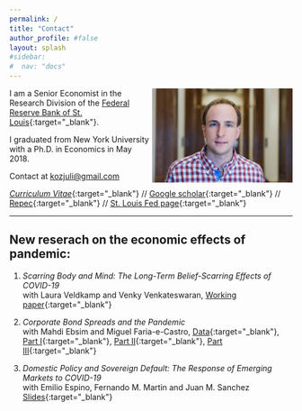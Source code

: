 ```yaml
---
permalink: /
title: "Contact"
author_profile: #false
layout: splash
#sidebar:
#  nav: "docs"
---
```


<img style="float: right;" src="/assets/kozlowski.jpg" width="250">


I am a Senior Economist in the Research Division of the [Federal Reserve Bank of St. Louis](https://research.stlouisfed.org/){:target="_blank"}.

I graduated from New York University with a Ph.D. in Economics in May 2018.

Contact at <kozjuli@gmail.com>

[*Curriculum Vitae*](http://www.juliankozlowski.com/papers/Kozlowski_cv.pdf){:target="_blank"} // [Google scholar](https://scholar.google.com/citations?user=HJ8wVrQAAAAJ&hl){:target="_blank"} // [Repec](https://ideas.repec.org/f/pko790.html){:target="_blank"} // [St. Louis Fed page](https://research.stlouisfed.org/econ/kozlowski/){:target="_blank"}


---
## New reserach on the economic effects of pandemic:
1. *Scarring Body and Mind: The Long-Term Belief-Scarring Effects of COVID-19*  
with Laura Veldkamp and Venky Venkateswaran, [Working paper](http://www.juliankozlowski.com/papers/KVV_covid_v1.pdf){:target="_blank"}


2. *Corporate Bond Spreads and the Pandemic*  
with Mahdi Ebsim and  Miguel Faria-e-Castro, [Data](https://research.stlouisfed.org/resources/covid-19/preliminary/daily-data-corporate-bond-spreads-pandemic){:target="_blank"}, [Part I](https://www.stlouisfed.org/on-the-economy/2020/april/effects-covid-19-monetary-policy-response-corporate-bond-market){:target="_blank"}, [Part II](https://www.stlouisfed.org/on-the-economy/2020/april/corporate-bond-spreads-pandemic-heterogeneity-sectors){:target="_blank"}, [Part III](https://research.stlouisfed.org/resources/covid-19/preliminary/corporate-bond-spreads-pandemic-3-variance-sectors-firms){:target="_blank"}

3. *Domestic Policy and Sovereign Default: The Response of Emerging Markets to COVID-19*  
with Emilio Espino, Fernando M. Martin and Juan M. Sanchez [Slides](https://drive.google.com/file/d/1E8YjBXQE4NsE3fpyxio1DVaQdbxKZJzm/view){:target="_blank"}
